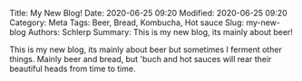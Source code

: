 Title: My New Blog!
Date: 2020-06-25 09:20
Modified: 2020-06-25 09:20
Category: Meta
Tags: Beer, Bread, Kombucha, Hot sauce
Slug: my-new-blog
Authors: Schlerp
Summary: This is my new blog, its mainly about beer!

This is my new blog, its mainly about beer but sometimes I ferment other things. Mainly beer and bread, but 'buch and hot sauces will rear their beautiful heads from time to time.